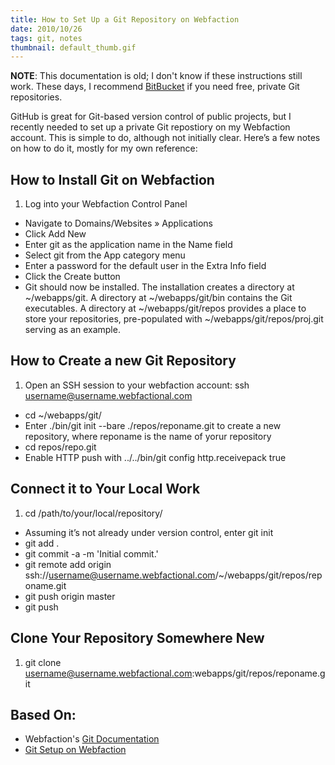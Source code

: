 ```yaml
---
title: How to Set Up a Git Repository on Webfaction
date: 2010/10/26
tags: git, notes
thumbnail: default_thumb.gif
---
```


<b>NOTE</b>: This documentation is old; I don't know if these instructions still work. These days, I recommend [BitBucket](https://bitbucket.org) if you need free, private Git repositories.

GitHub is great for Git-based version control of public projects, but I recently needed to set up a private Git repostiory on my Webfaction account. This is simple to do, although not initially clear. Here’s a few notes on how to do it, mostly for my own reference:

## How to Install Git on Webfaction

1. Log into your Webfaction Control Panel
+ Navigate to Domains/Websites » Applications
+ Click Add New
+ Enter git as the application name in the Name field
+ Select git from the App category menu
+ Enter a password for the default user in the Extra Info field
+ Click the Create button
+ Git should now be installed. The installation creates a directory at ~/webapps/git. A directory at ~/webapps/git/bin contains the Git executables. A directory at ~/webapps/git/repos provides a place to store your repositories, pre-populated with ~/webapps/git/repos/proj.git serving as an example.

## How to Create a new Git Repository

1. Open an SSH session to your webfaction account: ssh username@username.webfactional.com
+ cd ~/webapps/git/
+ Enter ./bin/git init --bare ./repos/reponame.git to create a new repository, where reponame is the name of yorur repository
+ cd repos/repo.git
+ Enable HTTP push with ../../bin/git config http.receivepack true

## Connect it to Your Local Work

1. cd /path/to/your/local/repository/
+ Assuming it’s not already under version control, enter git init
+ git add .
+ git commit -a -m 'Initial commit.'
+ git remote add origin ssh://username@username.webfactional.com/~/webapps/git/repos/reponame.git
+ git push origin master
+ git push

## Clone Your Repository Somewhere New

1. git clone username@username.webfactional.com:webapps/git/repos/reponame.git

## Based On:

* Webfaction's [Git Documentation](http://docs.webfaction.com/software/git.html)
* [Git Setup on Webfaction](http://munkymorgy.blogspot.com/2010/03/git-setup-on-webfaction.html)
